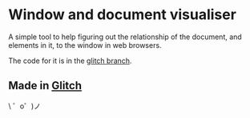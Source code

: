 Window and document visualiser
=================

A simple tool to help figuring out the relationship of the document, and elements in it, to the window in web browsers.

The code for it is in the [glitch branch](/tree/glitch).

Made in [Glitch](https://glitch.com/)
-------------------

\ ゜o゜)ノ
